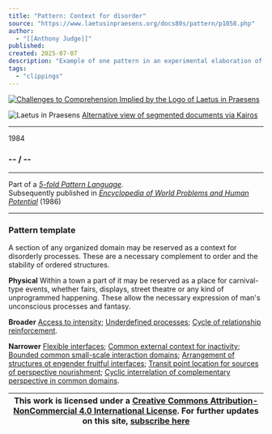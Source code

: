 ```yaml
---
title: "Pattern: Context for disorder"
source: "https://www.laetusinpraesens.org/docs80s/pattern/p1058.php"
author:
  - "[[Anthony Judge]]"
published:
created: 2025-07-07
description: "Example of one pattern in an experimental elaboration of a 5-fold pattern language. This explores the parallel between patterns at the physical level, the social level, the conceptual level, and the psychic level in the light of an underlying template based on the insights of Christopher Alexander"
tags:
  - "clippings"
---
```

[![Challenges to Comprehension Implied by the Logo
of Laetus in Praesens](https://www.laetusinpraesens.org/common/images/achngcol.jpg "Challenges to Comprehension Implied by the Logo
of Laetus in Praesens")](https://www.laetusinpraesens.org/context/logo_laetus.php)

![Laetus in Praesens](https://www.laetusinpraesens.org/common/images/laetus_title2.png) [Alternative view of segmented documents via Kairos](https://kairos.laetusinpraesens.org/p1058_8_pat_h_1)

---

1984

### \-- / --

---

Part of a *[5-fold Pattern Language](https://www.laetusinpraesens.org/docs80s/84patlan.php)*.  
Subsequently published in *[Encyclopedia of World Problems and Human Potential](https://www.un-intelligible.org/projects/homeency.php)* (1986)

---

### Pattern template

A section of any organized domain may be reserved as a context for disorderly processes. These are a necessary complement to order and the stability of ordered structures.

**Physical** Within a town a part of it may be reserved as a place for carnival-type events, whether fairs, displays, street theatre or any kind of unprogrammed happening. These allow the necessary expression of man's unconscious processes and fantasy.

**Broader** [Access to intensity](https://www.laetusinpraesens.org/docs80s/pattern/p1010.php); [Underdefined processes](https://www.laetusinpraesens.org/docs80s/pattern/p1033.php); [Cycle of relationship reinforcement](https://www.laetusinpraesens.org/docs80s/pattern/p1031.php).

**Narrower** [Flexible interfaces](https://www.laetusinpraesens.org/docs80s/pattern/p1244.php); [Common external context for inactivity](https://www.laetusinpraesens.org/docs80s/pattern/p1069.php); [Bounded common small-scale interaction domains](https://www.laetusinpraesens.org/docs80s/pattern/p1061.php); [Arrangement of structures ot engender fruitful interfaces](https://www.laetusinpraesens.org/docs80s/pattern/p1100.php); [Transit point location for sources of perspective nourishment](https://www.laetusinpraesens.org/docs80s/pattern/p1093.php); [Cyclic interrelation of complementary perspective in common domains](https://www.laetusinpraesens.org/docs80s/pattern/p1063.php).

| This work is licensed under a [Creative Commons Attribution-NonCommercial 4.0 International License](http://creativecommons.org/licenses/by-nc/4.0/).  For further updates on this site, [subscribe here](https://laetusinpraesens.us19.list-manage.com/subscribe/post?u=1b1bc3aae057999099ff24455&id=4c64c53b45) |
| --- |